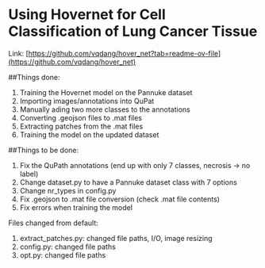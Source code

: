 # Using Hovernet for Cell Classification of Lung Cancer Tissue
Link: [https://github.com/vqdang/hover_net?tab=readme-ov-file](https://github.com/vqdang/hover_net)

##Things done: 
1. Training the Hovernet model on the Pannuke dataset
2. Importing images/annotations into QuPat
3. Manually ading two more classes to the annotations
4. Converting .geojson files to .mat files
5. Extracting patches from the .mat files
6. Training the model on the updated dataset

##Things to be done: 
1. Fix the QuPath annotations (end up with only 7 classes, necrosis -> no label)
2. Change dataset.py to have a Pannuke dataset class with 7 options
3. Change nr_types in config.py
4. Fix .geojson to .mat file conversion (check .mat file contents)
5. Fix errors when training the model

Files changed from default: 
1. extract_patches.py: changed file paths, I/O, image resizing
2. config.py: changed file paths
3. opt.py: changed file paths
